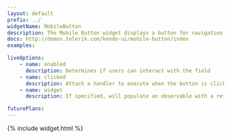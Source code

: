 ```yaml
---
layout: default
prefix: ../
widgetName: MobileButton
description: The Mobile Button widget displays a button for navigation or a callback.
docs: http://demos.telerik.com/kendo-ui/mobile-button/index
examples:

liveOptions:
    - name: enabled
      description: Determines if users can interact with the field
    - name: clicked
      description: Attach a handler to execute when the button is clicked
    - name: widget
      description: If specified, will populate an observable with a reference to the actual widget

futurePlans:
---
```


{% include widget.html %}
